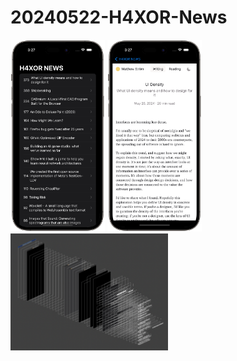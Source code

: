# 20240522-H4XOR-News

<img src="https://github.com/luoguofeng0401/20240522-H4XOR-News/blob/main/Demo1.png?raw=true" alt="我的圖片" width="30%" height="30%">
<img src="https://github.com/luoguofeng0401/20240522-H4XOR-News/blob/main/Demo2.png?raw=true" alt="我的圖片" width="30%" height="30%">
<img src="https://github.com/luoguofeng0401/20240522-H4XOR-News/blob/main/Debug View Hierarchy.png?raw=true" alt="我的圖片" width="50%" height="50%">
